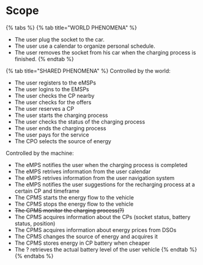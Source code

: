 # Scope

{% tabs %}
{% tab title="WORLD PHENOMENA" %}
* The user plug the socket to the car.
* The user use a calendar to organize personal schedule.
* The user removes the socket from his car when the charging process is finished.
{% endtab %}

{% tab title="SHARED PHENOMENA" %}
Controlled by the world:

* The user registers to the eMSPs
* The user logins to the EMSPs
* The user checks the CP nearby
* The user checks for the offers
* The user reserves a CP
* The user starts the charging process
* The user checks the status of the charging process
* The user ends the charging process
* The user pays for the service
* The CPO selects the source of energy

Controlled by the machine:

* The eMPS notifies the user when the charging process is completed
* The eMPS retrives information from the user calendar
* The eMPS retrives information from the user navigation system
* The eMPS notifies the user suggestions for the recharging process at a certain CP and timeframe
* The CPMS starts the energy flow to the vehicle
* The CPMS stops the energy flow to the vehicle
* ~~The CPMS monitor the charging process(?)~~
* The CPMS acquires information about the CPs (socket status, battery status, position)
* The CPMS acquires information about energy prices from DSOs
* The CPMS  changes the source of energy and acquires it
* The CPMS stores energy in CP battery when cheaper
* The ? retrieves the actual battery level of the user vehicle
{% endtab %}
{% endtabs %}
